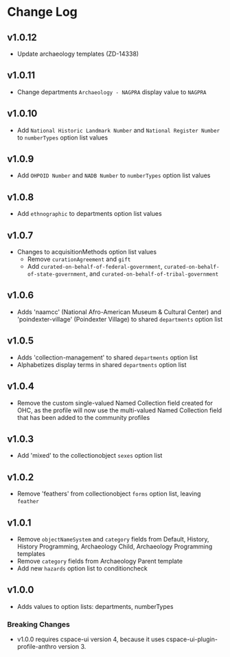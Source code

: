 # Change Log

## v1.0.12

- Update archaeology templates (ZD-14338)

## v1.0.11

- Change departments `Archaeology - NAGPRA` display value to `NAGPRA`
## v1.0.10

- Add `National Historic Landmark Number` and `National Register Number` to `numberTypes` option list values

## v1.0.9

- Add `OHPOID Number` and `NADB Number` to `numberTypes` option list values

## v1.0.8

- Add `ethnographic` to departments option list values

## v1.0.7

- Changes to acquisitionMethods option list values
  - Remove `curationAgreement` and `gift`
  - Add `curated-on-behalf-of-federal-government`, `curated-on-behalf-of-state-government`, and `curated-on-behalf-of-tribal-government`

## v1.0.6

- Adds 'naamcc' (National Afro-American Museum & Cultural Center) and 'poindexter-village' (Poindexter Village) to shared `departments` option list

## v1.0.5

- Adds 'collection-management' to shared `departments` option list
- Alphabetizes display terms in shared `departments` option list

## v1.0.4 

- Remove the custom single-valued Named Collection field created for OHC, as the profile will now use the multi-valued Named Collection field that has been added to the community profiles

## v1.0.3

- Add 'mixed' to the collectionobject `sexes` option list

## v1.0.2

- Remove 'feathers' from collectionobject `forms` option list, leaving `feather`

## v1.0.1

- Remove `objectNameSystem` and `category` fields from  Default, History, History Programming, Archaeology Child, Archaeology Programming templates
- Remove `category` fields from Archaeology Parent template
- Add new `hazards` option list to conditioncheck

## v1.0.0

- Adds values to option lists: departments, numberTypes

### Breaking Changes

- v1.0.0 requires cspace-ui version 4, because it uses cspace-ui-plugin-profile-anthro version 3.
